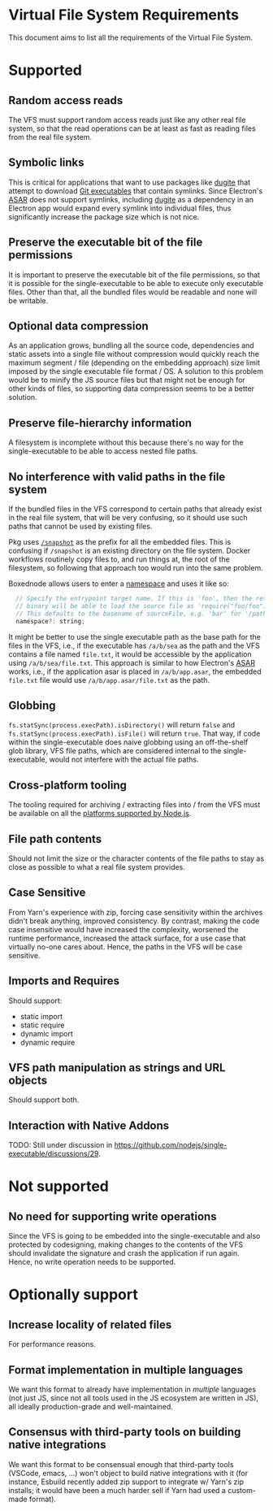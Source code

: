 Virtual File System Requirements
================================

This document aims to list all the requirements of the Virtual File System.

# Supported

## Random access reads

The VFS must support random access reads just like any other real file system,
so that the read operations can be at least as fast as reading files from the
real file system.

## Symbolic links

This is critical for applications that want to use packages like [dugite][] that
attempt to download [Git executables][] that contain symlinks. Since
Electron's [ASAR][] does not support symlinks, including [dugite][] as a
dependency in an Electron app would expand every symlink into individual files,
thus significantly increase the package size which is not nice.

## Preserve the executable bit of the file permissions

It is important to preserve the executable bit of the file permissions, so that
it is possible for the single-executable to be able to execute only executable
files. Other than that, all the bundled files would be readable and none will be
writable.

## Optional data compression

As an application grows, bundling all the source code, dependencies and static
assets into a single file without compression would quickly reach the maximum
segment / file (depending on the embedding approach) size limit imposed by the
single executable file format / OS. A solution to this problem would be to
minify the JS source files but that might not be enough for other kinds of
files, so supporting data compression seems to be a better solution.

## Preserve file-hierarchy information

A filesystem is incomplete without this because there's no way for the
single-executable to be able to access nested file paths.

## No interference with valid paths in the file system

If the bundled files in the VFS correspond to certain paths that already exist
in the real file system, that will be very confusing, so it should use such
paths that cannot be used by existing files.

Pkg uses [`/snapshot`](https://github.com/vercel/pkg#snapshot-filesystem) as the
prefix for all the embedded files. This is confusing if `/snapshot` is an
existing directory on the file system. Docker workflows routinely copy files to,
and run things at, the root of the filesystem, so following that approach too
would run into the same problem.

Boxednode allows users to enter a [namespace](https://github.com/mongodb-js/boxednode/blob/6326e3277469e8cfe593616a0ed152600a5f9045/README.md?plain=1#L69-L72)
and uses it like so:
```js
  // Specify the entrypoint target name. If this is 'foo', then the resulting
  // binary will be able to load the source file as 'require("foo/foo")'.
  // This defaults to the basename of sourceFile, e.g. 'bar' for '/path/bar.js'.
  namespace?: string;
```

It might be better to use the single executable path as the base path for the
files in the VFS, i.e., if the executable has `/a/b/sea` as the path and the VFS
contains a file named `file.txt`, it would be accessible by the application
using `/a/b/sea/file.txt`. This approach is similar to how Electron's [ASAR][]
works, i.e., if the application asar is placed in `/a/b/app.asar`, the
embedded `file.txt` file would use `/a/b/app.asar/file.txt` as the path.

## Globbing

`fs.statSync(process.execPath).isDirectory()` will return `false` and
`fs.statSync(process.execPath).isFile()` will return `true`. That way, if code
within the single-executable does naive globbing using an off-the-shelf glob
library, VFS file paths, which are considered internal to the single-executable,
would not interfere with the actual file paths.

## Cross-platform tooling

The tooling required for archiving / extracting files into / from the VFS must
be available on all the [platforms supported by Node.js][].

## File path contents

Should not limit the size or the character contents of the file paths to stay as
close as possible to what a real file system provides.

## Case Sensitive

From Yarn's experience with zip, forcing case sensitivity within the archives
didn't break anything, improved consistency. By contrast, making the code case
insensitive would have increased the complexity, worsened the runtime
performance, increased the attack surface, for a use case that virtually no-one
cares about. Hence, the paths in the VFS will be case sensitive.

## Imports and Requires

Should support:
* static import
* static require
* dynamic import
* dynamic require

## VFS path manipulation as strings and URL objects

Should support both.

## Interaction with Native Addons

TODO: Still under discussion in https://github.com/nodejs/single-executable/discussions/29.

# Not supported

## No need for supporting write operations

Since the VFS is going to be embedded into the single-executable and also
protected by codesigning, making changes to the contents of the VFS should
invalidate the signature and crash the application if run again. Hence, no write
operation needs to be supported.

# Optionally support

## Increase locality of related files

For performance reasons.

## Format implementation in multiple languages

We want this format to already have implementation in *multiple* languages (not
just JS, since not all tools used in the JS ecosystem are written in JS), all
ideally production-grade and well-maintained.

## Consensus with third-party tools on building native integrations

We want this format to be consensual enough that third-party tools (VSCode,
emacs, ...) won't object to build native integrations with it (for instance,
Esbuild recently added zip support to integrate w/ Yarn's zip installs; it would
have been a much harder sell if Yarn had used a custom-made format).

[ASAR]: https://github.com/electron/asar
[Git executables]: https://github.com/desktop/dugite-native/releases/
[dugite]: https://www.npmjs.com/package/dugite
[platforms supported by Node.js]: https://github.com/nodejs/node/blob/main/BUILDING.md#supported-platforms

